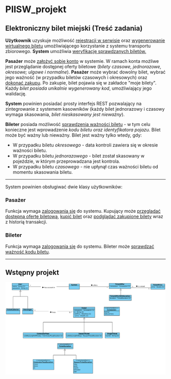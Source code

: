 # PIISW_projekt
## Elektroniczny bilet miejski (Treść zadania)
**Użytkownik** uzyskuje możliwość <ins>rejestracji w serwisie</ins> oraz <ins>wygenerowanie wirtualnego biletu</ins> umożliwiającego 
korzystanie z systemu transportu zbiorowego. **System** umożliwia <ins>weryfikację sprawdzanych biletów<ins>.

**Pasażer** może <ins>założyć sobie konto</ins> w systemie. W ramach konta możliwe jest przeglądanie dostępnej oferty biletowe 
(_bilety czasowe, jednorazowe, okresowe; ulgowe i normalne_). **Pasażer** może wybrać dowolny bilet, wybrać jego ważność 
(w przypadku biletów czasowych i okresowych) oraz <ins>dokonać zakupu</ins>. Po zakupie, bilet pojawia się w zakładce "moje bilety". 
Każdy _bilet posiada unikalnie wygenerowany kod_, umożliwiający jego walidację.

**System** powinien posiadać prosty interfejs REST pozwalający na zintegrowanie z systemem kasowników (każdy bilet jednorazowy 
i czasowy wymaga skasowania, _bilet nieskasowany jest nieważny_).

**Bileter** posiada możliwość <ins>sprawdzenia ważności biletu</ins> - w tym celu konieczne jest wprowadzenie _kodu biletu oraz 
identyfikatora pojazu_. Bilet może być ważny lub nieważny. Bilet jest ważny tylko wtedy, gdy:

- W przypadku biletu _okresowego_ - data kontroli zawiera się w okresie ważności biletu.
- W przypadku biletu _jednorazowego_ - bilet został skasowany w pojeździe, w którym przeprowadzana jest kontrola.
- W przypadku biletu _czasowego_ - nie upłynął czas ważności biletu od momentu skasowania biletu.

----

System powinien obsługiwać dwie klasy użytkowników:
### Pasażer
Funkcja wymaga <ins>zalogowania się</ins> do systemu. Kupujący może <ins>przeglądać dostępną ofertę biletową</ins>, 
<ins>kupić bilet</ins> oraz <ins>podglądać zakupione bilety</ins> wraz z historią transakcji.

### Bileter
Funkcja wymaga <ins>zalogowania się</ins> do systemu. Bileter może <ins>sprawdzać ważność kodu biletu</ins>.

----

## Wstępny projekt
![uml](readme_images/uml.png)
